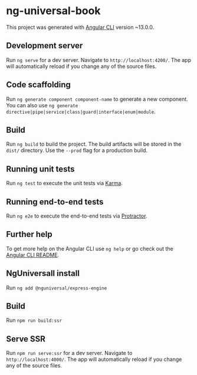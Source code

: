 # ng-universal-book
This project was generated with [Angular CLI](https://github.com/angular/angular-cli) version ~13.0.0.

## Development server

Run `ng serve` for a dev server. Navigate to `http://localhost:4200/`. The app will automatically reload if you change any of the source files.

## Code scaffolding

Run `ng generate component component-name` to generate a new component. You can also use `ng generate directive|pipe|service|class|guard|interface|enum|module`.

## Build

Run `ng build` to build the project. The build artifacts will be stored in the `dist/` directory. Use the `--prod` flag for a production build.

## Running unit tests

Run `ng test` to execute the unit tests via [Karma](https://karma-runner.github.io).

## Running end-to-end tests

Run `ng e2e` to execute the end-to-end tests via [Protractor](http://www.protractortest.org/).

## Further help

To get more help on the Angular CLI use `ng help` or go check out the [Angular CLI README](https://github.com/angular/angular-cli/blob/master/README.md).

## NgUniversall install

Run `ng add @nguniversal/express-engine`

## Build

Run `npm run build:ssr`

## Serve SSR

Run `npm run serve:ssr` for a dev server. Navigate to `http://localhost:4000/`. The app will automatically reload if you change any of the source files.
